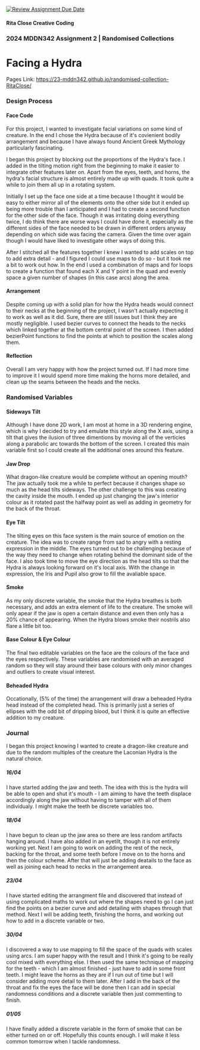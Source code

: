 [![Review Assignment Due Date](https://classroom.github.com/assets/deadline-readme-button-24ddc0f5d75046c5622901739e7c5dd533143b0c8e959d652212380cedb1ea36.svg)](https://classroom.github.com/a/uYb6fuja)
#### Rita Close Creative Coding
### 2024 MDDN342 Assignment 2 | Randomised Collections
# Facing a Hydra
Pages Link: https://23-mddn342.github.io/randomised-collection-RitaClose/

### Design Process

#### Face Code
For this project, I wanted to investigate facial variations on some kind of creature. In the end I chose the Hydra because of it's covienient bodily arrangement and because I have always found Ancient Greek Mythology particularly fascinating.

I began this project by blocking out the proportions of the Hydra's face. I added in the tilting motion right from the beginning to make it easier to integrate other features later on. Apart from the eyes, teeth, and horns, the hydra's facial structure is almost entirely made up with quads. It took quite a while to join them all up in a rotating system.

Initially I set up the face one side at a time because I thought it would be easy to either mirror all of the elements onto the other side but it ended up being more trouble than I anticipated and I had to create a second function for the other side of the face. Though it was irritating doing everything twice, I do think there are worse ways I could have done it, especially as the different sides of the face needed to be drawn in different orders anyway depending on which side was facing the camera. Given the time over again though I would have liked to investigate other ways of doing this.

After I stitched all the features together I knew I wanted to add scales on top to add extra detail - and I figured I could use maps to do so - but it took me a bit to work out how. In the end I used a combination of maps and for loops to create a function that found each X and Y point in the quad and evenly space a given number of shapes (in this case arcs) along the area.

#### Arrangement
Despite coming up with a solid plan for how the Hydra heads would connect to their necks at the beginning of the project, I wasn't actually expecting it to work as well as it did. Sure, there are still issues but I think they are mostly negligible. I used bezier curves to connect the heads to the necks which linked together at the bottom central point of the screen. I then added bezierPoint functions to find the points at which to position the scales along them.

#### Reflection
Overall I am very happy with how the project turned out. If I had more time to improve it I would spend more time making the horns more detailed, and clean up the seams between the heads and the necks.

### Randomised Variables
#### Sideways Tilt
Although I have done 2D work, I am most at home in a 3D rendering engine, which is why I decided to try and emulate this style along the X axis, using a tilt that gives the ilusion of three dimentions by moving all of the verticies along a parabolic arc towards the bottom of the screen. I created this main variable first so I could create all the additional ones around this feature.

#### Jaw Drop
What dragon-like creature would be complete without an opening mouth? The jaw actually took me a while to perfect because it changes shape so much as the head tilts sideways. The other challenge to this was creating the cavity inside the mouth. I ended up just changing the jaw's interior colour as it rotated past the halfway point as well as adding in geometry for the back of the throat.

#### Eye Tilt
The tilting eyes on this face system is the main source of emotion on the creature. The idea was to create range from sad to angry with a resting expression in the middle. The eyes turned out to be challenging because of the way they need to change when rotating behind the dominant side of the face. I also took time to move the eye direction as the head tilts so that the Hydra is always looking forward on it's local axis. With the change in expression, the Iris and Pupil also grow to fill the avaliable space.

#### Smoke
As my only discrete variable, the smoke that the Hydra breathes is both necessary, and adds an extra element of life to the creature. The smoke will only apear if the jaw is open a certain distance and even then only has a 20% chance of appearing. When the Hydra blows smoke their nostrils also flare a little bit too.

#### Base Colour & Eye Colour
The final two editable variables on the face are the colours of the face and the eyes respectively. These variables are randomised with an averaged random so they will stay around their base colours with only minor changes and outliers to create visual interest.

#### Beheaded Hydra
Occationally, (5% of the time) the arrangement will draw a beheaded Hydra head instead of the completed head. This is primarily just a series of ellipses with the odd bit of dripping blood, but I think it is quite an effective addition to my creature.

### Journal
I began this project knowing I wanted to create a dragon-like creature and due to the random multiples of the creature the Laconian Hydra is the natural choice.

##### 16/04
I have started adding the jaw and teeth. The idea with this is the hydra will be able to open and shut it's mouth - I am aiming to have the teeth displace accordingly along the jaw without having to tamper with all of them individualy. I might make the teeth be discrete variables too.

##### 18/04
I have begun to clean up the jaw area so there are less random artifacts hanging around. I have also added in an eyetilt, though it is not entirely working yet. Next I am going to work on adding the rest of the neck, backing for the throat, and some teeth before I move on to the horns and then the colour scheme. After that will just be adding deatails to the face as well as joining each head to necks in the arrangement area.

##### 23/04
I have started editing the arrangment file and discovered that instead of using complicated maths to work out where the shapes need to go I can just find the points on a bezier curve and add detailing with shapes through that method. Next I will be adding teeth, finishing the horns, and working out how to add in a discrete variable or two.

##### 30/04
I discovered a way to use mapping to fill the space of the quads with scales using arcs. I am super happy with the result and I think it's going to be really cool mixed with everything else. I then used the same technique of mapping for the teeth - which I am almost finished - just have to add in some front teeth. I might leave the horns as they are if I run out of time but I will consider adding more detail to them later. After I add in the back of the throat and fix the eyes the face will be done then I can add in special randomness conditions and a discrete variable then just commenting to finish.

##### 01/05
I have finally added a discrete variable in the form of smoke that can be either turned on or off. Hopefully this counts enough. I will make it less common tomorrow when I tackle randomness.